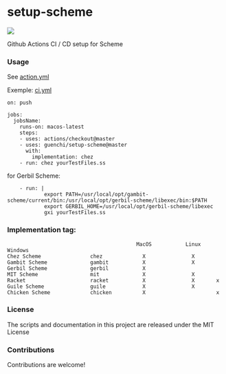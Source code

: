 # setup-scheme

![](https://github.com/guenchi/setup-scheme/workflows/Master/badge.svg)

Github Actions CI / CD setup for Scheme

### Usage

See [action.yml](https://github.com/guenchi/setup-scheme/blob/master/action.yml)

Exemple: [ci.yml](https://github.com/guenchi/setup-scheme/blob/master/.github/workflows/ci.yml)

```
on: push

jobs:
  jobsName:
    runs-on: macos-latest
    steps:
    - uses: actions/checkout@master
    - uses: guenchi/setup-scheme@master
      with:
        implementation: chez
    - run: chez yourTestFiles.ss
```

for Gerbil Scheme:
```
    - run: |
            export PATH=/usr/local/opt/gambit-scheme/current/bin:/usr/local/opt/gerbil-scheme/libexec/bin:$PATH
            export GERBIL_HOME=/usr/local/opt/gerbil-scheme/libexec
            gxi yourTestFiles.ss
```


### Implementation tag: 
```
                                          MacOS           Linux   Windows
Chez Scheme                chez             X               X
Gambit Scheme              gambit           X               X
Gerbil Scheme              gerbil           X
MIT Scheme                 mit              X               X
Racket                     racket           X               X       x
Guile Scheme               guile            X               X
Chicken Scheme             chicken          X                       x
```


### License

The scripts and documentation in this project are released under the MIT License

### Contributions

Contributions are welcome! 